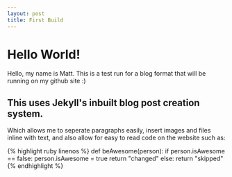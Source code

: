 ```yaml
---
layout: post
title: First Build
---
```

<h1 class="centered">Hello World!</h1>

<p>
Hello, my name is Matt. This is a test run for a blog format that will be running on my github site :)
</p>
<h2 class="centered">
This uses Jekyll's inbuilt blog post creation system. 
</h2>
<p>
Which allows me to seperate paragraphs easily, insert images and files inline with text, and also allow for easy to read code on the website such as:
</p>
{% highlight ruby linenos %}
def beAwesome(person):
    if person.isAwesome == false: 
        person.isAwesome = true
        return "changed"
    else:
        return "skipped"
{% endhighlight %}